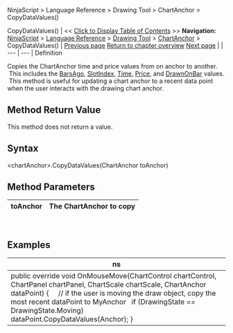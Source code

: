 ﻿
NinjaScript \> Language Reference \> Drawing Tool \> ChartAnchor \> CopyDataValues()

CopyDataValues()
| \<\< [Click to Display Table of Contents](copydatavalues.md) \>\> **Navigation:**     [NinjaScript](ninjascript.md) \> [Language Reference](language_reference_wip.md) \> [Drawing Tool](drawing_tools.md) \> [ChartAnchor](chartanchor.md) \> CopyDataValues() | [Previous page](chartanchor.md) [Return to chapter overview](chartanchor.md) [Next page](displayname.md) |
| --- | --- |
Definition  

Copies the ChartAnchor time and price values from on anchor to another.  This includes the [BarsAgo](barsago.md), [SlotIndex](barindex.md), [Time](time.md), [Price](price.md), and [DrawnOnBar](drawnonbar.md) values.  This method is useful for updating a chart anchor to a recent data point when the user interacts with the drawing chart anchor.  

## Method Return Value
This method does not return a value.
 
## 
## Syntax
\<chartAnchor\>.CopyDataValues(ChartAnchor toAnchor)
## 
## 
## Method Parameters
| toAnchor | The ChartAnchor to copy |
| --- | --- |

 
## 
## Examples
| ns |
| --- |
| public override void OnMouseMove(ChartControl chartControl, ChartPanel chartPanel, ChartScale chartScale, ChartAnchor dataPoint) {       // if the user is moving the draw object, copy the most recent dataPoint to MyAnchor    if (DrawingState \=\= DrawingState.Moving)               dataPoint.CopyDataValues(Anchor); } |
